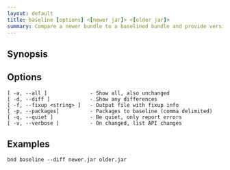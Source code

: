 ```yaml
---
layout: default
title: baseline [options] <[newer jar]> <[older jar]> 
summary: Compare a newer bundle to a baselined bundle and provide versioning advice.                                
---
```




## Synopsis

## Options

    [ -a, --all ]              - Show all, also unchanged
    [ -d, --diff ]             - Show any differences
    [ -f, --fixup <string> ]   - Output file with fixup info
    [ -p, --packages]          - Packages to baseline (comma delimited)
    [ -q, --quiet ]            - Be quiet, only report errors
    [ -v, --verbose ]          - On changed, list API changes

## Examples
`bnd baseline --diff newer.jar older.jar`

